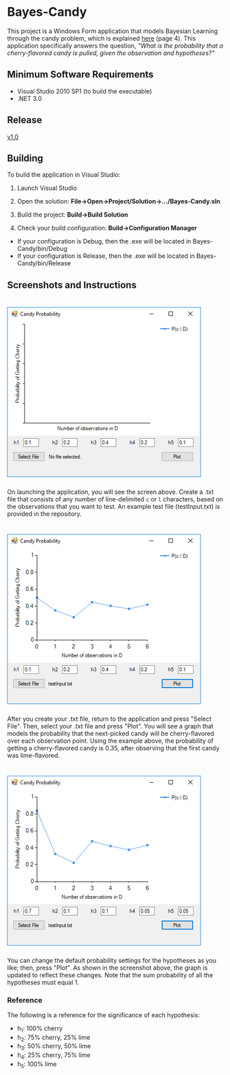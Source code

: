 # Bayes-Candy

This project is a Windows Form application that models Bayesian Learning through the candy problem, which is explained [here](https://ocw.mit.edu/courses/health-sciences-and-technology/hst-950j-biomedical-computing-fall-2010/lectures-and-readings/MITHST_950JF10_lec17.pdf) (page 4). This application specifically answers the question, *"What is the probability that a cherry-flavored candy is pulled, given the observation and hypotheses?"*

## Minimum Software Requirements

- Visual Studio 2010 SP1 (to build the executable)
- .NET 3.0

## Release 

[v1.0](https://github.com/airforce100/Bayes-Candy/releases)

## Building

To build the application in Visual Studio:

1. Launch Visual Studio

2. Open the solution: **File->Open->Project/Solution->.../Bayes-Candy.sln**

3. Build the project: **Build->Build Solution**

4. Check your build configuration: **Build->Configuration Manager**
  * If your configuration is Debug, then the .exe will be located in Bayes-Candy/bin/Debug
  * If your configuration is Release, then the .exe will be located in Bayes-Candy/bin/Release

## Screenshots and Instructions

# ![on-launch](screenshots/on-launch.png)

On launching the application, you will see the screen above. Create a .txt file that consists of any number of line-delimited `c` or `l` characters, based on the observations that you want to test. An example test file (testInput.txt) is provided in the repository.

# ![input-file](screenshots/input-file.png)

After you create your .txt file, return to the application and press "Select File". Then, select your .txt file and press "Plot". You will see a graph that models the probability that the next-picked candy will be cherry-flavored over each observation point. Using the example above, the probability of getting a cherry-flavored candy is 0.35, after observing that the first candy was lime-flavored.

# ![update-hypotheses](screenshots/update-hypotheses.png)

You can change the default probability settings for the hypotheses as you like; then, press "Plot". As shown in the screenshot above, the graph is updated to reflect these changes. Note that the sum probability of all the hypotheses must equal 1.

### Reference

The following is a reference for the significance of each hypothesis:

- h<sub>1</sub>: 100% cherry
- h<sub>2</sub>: 75% cherry, 25% lime
- h<sub>3</sub>: 50% cherry, 50% lime
- h<sub>4</sub>: 25% cherry, 75% lime
- h<sub>5</sub>: 100% lime
